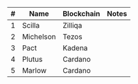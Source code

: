 |# | Name                 | Blockchain                 | Notes |
|--|----------------------|----------------------------|-------|
|1 | Scilla               | Zilliqa                    |       |
|2 | Michelson            | Tezos                      |       |
|3 | Pact                 | Kadena                     |       |
|4 | Plutus               | Cardano                    |       |
|5 | Marlow               | Cardano                    |       |
